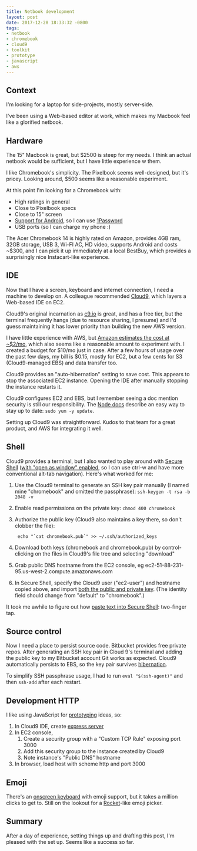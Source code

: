 ```yaml
---
title: Netbook development
layout: post
date: 2017-12-28 18:33:32 -0800
tags:
- netbook
- chromebook
- cloud9
- toolkit
- prototype
- javascript
- aws
---
```

## Context

I'm looking for a laptop for side-projects, mostly server-side.

I've been using a Web-based editor at work, which makes my Macbook feel like a glorified netbook.

## Hardware

The 15" Macbook is great, but $2500 is steep for my needs. I think an actual netbook would be sufficient, but I have little experience w them.

I like Chromebook's simplicity. The Pixelbook seems well-designed, but it's pricey. Looking around, $500 seems like a reasonable experiment.

At this point I'm looking for a Chromebook with:

* High ratings in general
* Close to Pixelbook specs
* Close to 15" screen
* [Support for Android](https://sites.google.com/a/chromium.org/dev/chromium-os/chrome-os-systems-supporting-android-apps), so I can use [1Password](https://discussions.agilebits.com/discussion/67454/does-1password-work-on-a-chromebook-chrome-os)
* USB ports (so I can charge my phone :)

The Acer Chromebook 14 is highly rated on Amazon, provides 4GB ram, 32GB storage, USB 3, Wi-FI AC, HD video, supports Android and costs \~$300, and I can pick it up immediately at a local BestBuy, which provides a surprisingly nice Instacart-like experience.

## IDE

Now that I have a screen, keyboard and internet connection, I need a machine to develop on. A colleague recommended [Cloud9](https://aws.amazon.com/cloud9/), which layers a Web-based IDE on EC2.

Cloud9's original incarnation as [c9.io](https://c9.io/) is great, and has a free tier, but the terminal  frequently hangs (due to resource sharing, I presume) and I'd guess maintaining it  has lower priority than building the new AWS version.

I have little experience with AWS, but [Amazon estimates the cost at \~$2/mo](https://aws.amazon.com/cloud9/pricing/), which also seems like a reasonable amount to experiment with. I created a budget for $10/mo just in case. After a few hours of usage over the past few days, my bill is $0.15, mostly for EC2, but a few cents for S3 (Cloud9-managed EBS) and data transfer too.

Cloud9 provides an "auto-hibernation" setting to save cost. This appears to stop the associated EC2 instance. Opening the IDE after manually stopping the instance restarts it.

Cloud9 configures EC2 and EBS, but I remember seeing a doc mention security is still our responsibility. The [Node docs](http://docs.aws.amazon.com/cloud9/latest/user-guide/sample-nodejs.html) describe an easy way to stay up to date: `sudo yum -y update`.

Setting up Cloud9 was straightforward. Kudos to that team for a great product, and AWS for integrating it well.

## Shell

Cloud9 provides a terminal, but I also wanted to play around with [Secure Shell](https://chrome.google.com/webstore/detail/secure-shell/pnhechapfaindjhompbnflcldabbghjo/support?hl=en) ([with "open as window" enabled](https://chromium.googlesource.com/apps/libapps/+/master/nassh/doc/FAQ.md#How-do-I-send-Ctrl_W_Ctrl_N-or-Ctrl_T-to-the-terminal), so I can use ctrl-w and have more conventional alt-tab navigation). Here's what worked for me:

1. Use the Cloud9 terminal to generate an SSH key pair manually (I named mine "chromebook" and omitted the passphrase): `ssh-keygen -t rsa -b 2048 -v`
2. Enable read permissions on the private key: `chmod 400 chromebook`
3. Authorize the public key (Cloud9 also maintains a key there, so don't clobber the file):

        echo "`cat chromebook.pub`" >> ~/.ssh/authorized_keys
4. Download both keys (chromebook and chromebook.pub) by control-clicking on the files in Cloud9's file tree and selecting "download"
5. Grab public DNS hostname from the EC2 console, eg ec2-51-88-231-95.us-west-2.compute.amazonaws.com
6. In Secure Shell, specify the Cloud9 user ("ec2-user") and hostname copied above, and import [both the public and private key](https://chromium.googlesource.com/apps/libapps/+/master/nassh/doc/FAQ.md#Can-I-connect-using-a-public-key-pair-or-certificate). (The identity field should change from "default" to "chromebook".)

It took me awhile to figure out how [paste text into Secure Shell](https://chromium.googlesource.com/apps/libapps/+/master/nassh/doc/FAQ.md#How-do-I-paste-text-to-the-terminal "Secure Shell paste docs"): two-finger tap.

## Source control

Now I need a place to persist source code. Bitbucket provides free private repos. After generating an SSH key pair in Cloud 9's terminal and adding the public key to my Bitbucket account Git works as expected. Cloud9 automatically persists to EBS, so the key pair survives [hibernation](https://aws.amazon.com/cloud9/faqs/).

To simplify SSH passphrase usage, I had to run `eval "$(ssh-agent)"` and then `ssh-add` after each restart.

## Development HTTP

I like using JavaScript for [prototyping](prototype-toolkit "Prototype toolkit") ideas, so:

1. In Cloud9 IDE, create [express server](https://expressjs.com/en/starter/hello-world.html)
2. In EC2 console,
   1. Create a security group with a "Custom TCP Rule" exposing port 3000
   2. Add this security group to the instance created by Cloud9
   3. Note instance's "Public DNS" hostname
3. In browser, load host with scheme http and port 3000

## Emoji

There's an [onscreen keyboard](https://support.google.com/chromebook/answer/6076237?hl=en) with emoji support, but it takes a million clicks to get to. Still on the lookout for a [Rocket](http://matthewpalmer.net/rocket/)-like emoji picker.

## Summary

After a day of experience, setting things up and drafting this post, I'm pleased with the set up. Seems like a success so far.